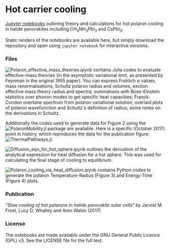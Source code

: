 # Hot carrier cooling

[Jupyter notebooks](http://jupyter.org) outlining theory and calculations for hot polaron cooling in halide perovskites including CH<sub>3</sub>NH<sub>3</sub>PbI<sub>3</sub> and CsPbI<sub>3</sub>.

Static renders of the notebooks are available here, but simply download the repository and open using `jupyter notebook` for interactive versions.

### Files

![Polaron_effective_mass_theories.ipynb](Polaron_effective_mass_theories.ipynb) contains Julia codes to evaluate effective-mass theories (in the asymptotic variational limit, as presented by Feynman in the original 1955 paper). You can express Frohlich α values, mass renormalisations, Schultz polaron radius and volumes, exciton effective mass theory radius and spectra; summations with Bose-Einstein statistics over phonon modes to get specific heat capacities; Franck-Condon overtone spectrum from polaron variational solution; overlaid plots of polaron wavefunction and Schultz's definition of radius; some notes on the derivations in Schultz. 

Additionally the codes used to generate data for Figure 2 using the ![PolaronMobility.jl](https://github.com/jarvist/PolaronMobility.jl) package are available. Here is a specific (October 2017) point in history, which reproduces the data for the publication figure: ![ThermalPathways.jl](https://github.com/jarvist/PolaronMobility.jl/blob/139795b49b72f2acb413abe4247e5fa158a037df/HalidePerovskites/ThermalPathways.jl).

![Diffusion_eqn_for_hot_sphere.ipynb](Diffusion_eqn_for_hot_sphere.ipynb) outlines the derivation of the analytical expression for heat diffusion for a hot sphere. This was used for calculating the final stage of cooling to equilibrium.

![Polaron_cooling_via_heat_diffusion.ipynb](Polaron_cooling_via_heat_diffusion.ipynb) contains Python codes to generate the polaron Temperature-Radius (Figure 3) and Energy-Time (Figure 4) plots.

### Publication

_"Slow cooling of hot polarons in halide perovskite solar cells"_ by Jarvist M. Frost, Lucy D. Whalley and Aron Walsh (2017)


### License

The notebooks are made available under the GNU General Public Licence (GPL) v3. See the LICENSE file for the full text.
